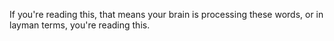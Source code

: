 If you're reading this, that means your brain is processing these words, or in layman terms, you're reading this.

